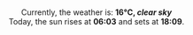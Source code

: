 <p  align="center"><br/>Currently, the weather is: <b> 16°C, <i>clear sky</i></b></br>Today, the sun rises at <b>06:03</b> and sets at <b>18:09</b>.</p>